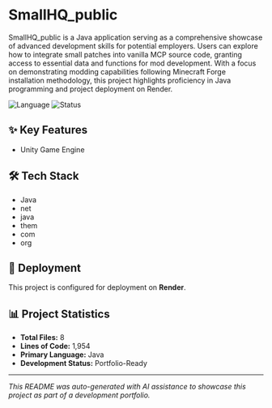 # SmallHQ_public

SmallHQ_public is a Java application serving as a comprehensive showcase of advanced development skills for potential employers. Users can explore how to integrate small patches into vanilla MCP source code, granting access to essential data and functions for mod development. With a focus on demonstrating modding capabilities following Minecraft Forge installation methodology, this project highlights proficiency in Java programming and project deployment on Render.

![Language](https://img.shields.io/badge/language-Java-blue)
![Status](https://img.shields.io/badge/status-Portfolio-Ready-green)

## ✨ Key Features

- Unity Game Engine

## 🛠️ Tech Stack

- Java
- net
- java
- them
- com
- org

## 🚀 Deployment

This project is configured for deployment on **Render**.

## 📊 Project Statistics

- **Total Files:** 8
- **Lines of Code:** 1,954
- **Primary Language:** Java
- **Development Status:** Portfolio-Ready

---

*This README was auto-generated with AI assistance to showcase this project as part of a development portfolio.*
